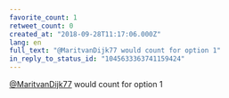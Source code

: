 ```yaml
---
favorite_count: 1
retweet_count: 0
created_at: "2018-09-28T11:17:06.000Z"
lang: en
full_text: "@MaritvanDijk77 would count for option 1"
in_reply_to_status_id: "1045633363741159424"
---
```


[@MaritvanDijk77](https://twitter.com/MaritvanDijk77) would count for option 1
